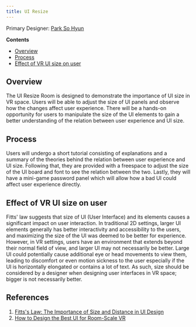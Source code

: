 ```yaml
---
title: UI Resize
---
```


Primary Designer: [Park So Hyun](https://github.com/sallysohyun)

**Contents**
- [Overview](#overview)
- [Process](#process)
- [Effect of VR UI size on user](#Effect-of-VR-UI-size-on-user)

## Overview
The UI Resize Room is designed to demonstrate the importance of UI size in VR space. Users will be able to adjust the size of UI panels and observe how the changes affect user experience. There will be a hands-on opportunity for users to manipulate the size of the UI elements to gain a better understanding of the relation between user experience and UI size.

## Process
Users will undergo a short tutorial consisting of explanations and a summary of the theories behind the relation between user experience and UI size. Following that, they are provided with a freespace to adjust the size of the UI board and font to see the relation between the two. Lastly, they will have a mini-game password panel which will allow how a bad UI could affect user experience directly. 

## Effect of VR UI size on user
Fitts' law suggests that size of UI (User Interface) and its elements causes a significant impact on user interaction. In traditional 2D settings, larger UI elements generally has better interactivity and accessibility to the users, and maximizing the size of the UI was deemed to be better for experience. However, in VR settings, users have an environment that extends beyond their normal field of view, and larger UI may not necessarily be better. Large UI could potentially cause additional eye or head movements to view them, leading to discomfort or even motion sickness to the user especially if the UI is horizontally elongated or contains a lot of text. As such, size should be considered by a designer when designing user interfaces in VR space; bigger is not necessarily better. 


## References
1. [Fitts's Law: The Importance of Size and Distance in UI Design](https://www.interaction-design.org/literature/article/fitts-s-law-the-importance-of-size-and-distance-in-ui-design)
2. [How to Design the Best UI for Room-Scale VR](https://www.valtech.com/blog/how-to-design-the-best-ui-for-room-scale-vr/)
